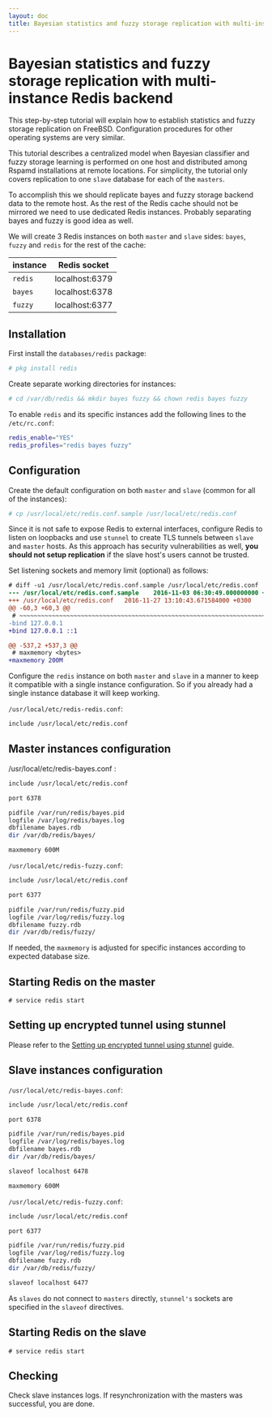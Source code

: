 ```yaml
---
layout: doc
title: Bayesian statistics and fuzzy storage replication with multi-instance Redis backend
---
```

# Bayesian statistics and fuzzy storage replication with multi-instance Redis backend

This step-by-step tutorial will explain how to establish statistics and fuzzy storage replication on FreeBSD. Configuration procedures for other operating systems are very similar. 

This tutorial describes a centralized model when Bayesian classifier and fuzzy storage learning is performed on one host and distributed among Rspamd installations at remote locations. For simplicity, the tutorial only covers replication to one `slave` database for each of the `masters`.

To accomplish this we should replicate bayes and fuzzy storage backend data to the remote host. As the rest of the Redis cache should not be mirrored we need to use dedicated Redis instances. Probably separating bayes and fuzzy is good idea as well.

We will create 3 Redis instances on both `master` and `slave` sides: `bayes`, `fuzzy` and `redis` for the rest of the cache:

|instance|Redis socket|
|---|---|
|`redis`|localhost:6379|
|`bayes`|localhost:6378|
|`fuzzy`|localhost:6377|

## Installation

First install the `databases/redis` package:

```sh
# pkg install redis
```

Create separate working directories for instances:

```sh
# cd /var/db/redis && mkdir bayes fuzzy && chown redis bayes fuzzy
```

To enable `redis` and its specific instances add the following lines to the `/etc/rc.conf`:

```sh
redis_enable="YES"
redis_profiles="redis bayes fuzzy"
```

## Configuration

Create the default configuration on both `master` and `slave` (common for all of the instances):

```sh
# cp /usr/local/etc/redis.conf.sample /usr/local/etc/redis.conf
```

Since it is not safe to expose Redis to external interfaces, configure Redis to listen on loopbacks and use `stunnel` to create TLS tunnels between `slave` and `master` hosts. As this approach has security vulnerabilities as well, **you should not setup replication** if the slave host's users cannot be trusted.

Set listening sockets and memory limit (optional) as follows:

```diff
# diff -u1 /usr/local/etc/redis.conf.sample /usr/local/etc/redis.conf
--- /usr/local/etc/redis.conf.sample    2016-11-03 06:30:49.000000000 +0300
+++ /usr/local/etc/redis.conf   2016-11-27 13:10:43.671584000 +0300
@@ -60,3 +60,3 @@
 # ~~~~~~~~~~~~~~~~~~~~~~~~~~~~~~~~~~~~~~~~~~~~~~~~~~~~~~~~~~~~~~~~~~~~~~~~
-bind 127.0.0.1
+bind 127.0.0.1 ::1

@@ -537,2 +537,3 @@
 # maxmemory <bytes>
+maxmemory 200M
```

Configure the `redis` instance on both `master` and `slave` in a manner to keep it compatible with a single instance configuration. So if you already had a single instance database it will keep working.

`/usr/local/etc/redis-redis.conf`:

```sh
include /usr/local/etc/redis.conf
```

## Master instances configuration

/usr/local/etc/redis-bayes.conf :

```sh
include /usr/local/etc/redis.conf

port 6378

pidfile /var/run/redis/bayes.pid
logfile /var/log/redis/bayes.log
dbfilename bayes.rdb
dir /var/db/redis/bayes/

maxmemory 600M
```

`/usr/local/etc/redis-fuzzy.conf`:

```sh
include /usr/local/etc/redis.conf

port 6377

pidfile /var/run/redis/fuzzy.pid
logfile /var/log/redis/fuzzy.log
dbfilename fuzzy.rdb
dir /var/db/redis/fuzzy/
```

If needed, the `maxmemory` is adjusted for specific instances according to expected database size.

## Starting Redis on the master

`# service redis start`

## Setting up encrypted tunnel using stunnel

Please refer to the [Setting up encrypted tunnel using stunnel](./stunnel_setup.html) guide.

## Slave instances configuration

`/usr/local/etc/redis-bayes.conf`:

```sh
include /usr/local/etc/redis.conf

port 6378

pidfile /var/run/redis/bayes.pid
logfile /var/log/redis/bayes.log
dbfilename bayes.rdb
dir /var/db/redis/bayes/

slaveof localhost 6478

maxmemory 600M
```

`/usr/local/etc/redis-fuzzy.conf`:

```sh
include /usr/local/etc/redis.conf

port 6377

pidfile /var/run/redis/fuzzy.pid
logfile /var/log/redis/fuzzy.log
dbfilename fuzzy.rdb
dir /var/db/redis/fuzzy/

slaveof localhost 6477
```

As `slaves` do not connect to `masters` directly, `stunnel's` sockets are specified in the `slaveof` directives.

## Starting Redis on the slave

`# service redis start`

## Checking

Check slave instances logs. If resynchronization with the masters was successful, you are done.
